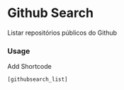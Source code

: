 # Github Search

Listar repositórios públicos do Github  

### Usage

Add Shortcode  

    [githubsearch_list]